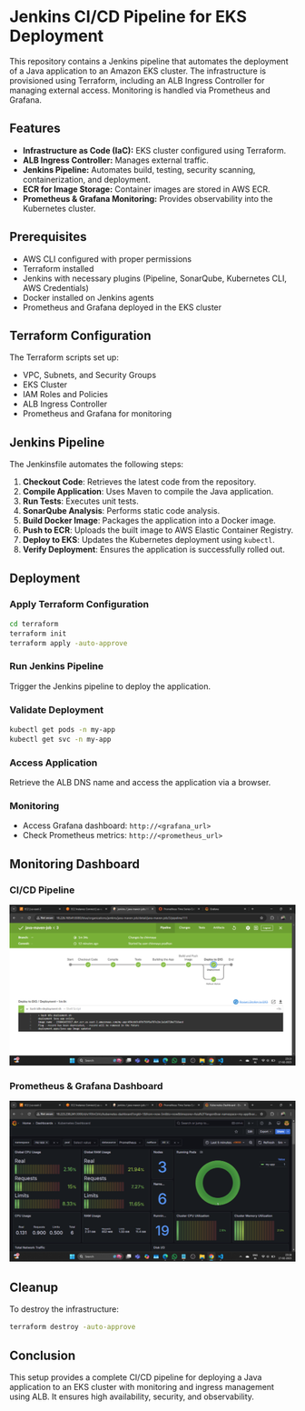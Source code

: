 # Jenkins CI/CD Pipeline for EKS Deployment

This repository contains a Jenkins pipeline that automates the deployment of a Java application to an Amazon EKS cluster. The infrastructure is provisioned using Terraform, including an ALB Ingress Controller for managing external access. Monitoring is handled via Prometheus and Grafana.

## Features
- **Infrastructure as Code (IaC):** EKS cluster configured using Terraform.
- **ALB Ingress Controller:** Manages external traffic.
- **Jenkins Pipeline:** Automates build, testing, security scanning, containerization, and deployment.
- **ECR for Image Storage:** Container images are stored in AWS ECR.
- **Prometheus & Grafana Monitoring:** Provides observability into the Kubernetes cluster.

## Prerequisites
- AWS CLI configured with proper permissions
- Terraform installed
- Jenkins with necessary plugins (Pipeline, SonarQube, Kubernetes CLI, AWS Credentials)
- Docker installed on Jenkins agents
- Prometheus and Grafana deployed in the EKS cluster

## Terraform Configuration
The Terraform scripts set up:
- VPC, Subnets, and Security Groups
- EKS Cluster
- IAM Roles and Policies
- ALB Ingress Controller
- Prometheus and Grafana for monitoring

## Jenkins Pipeline
The Jenkinsfile automates the following steps:
1. **Checkout Code**: Retrieves the latest code from the repository.
2. **Compile Application**: Uses Maven to compile the Java application.
3. **Run Tests**: Executes unit tests.
4. **SonarQube Analysis**: Performs static code analysis.
5. **Build Docker Image**: Packages the application into a Docker image.
6. **Push to ECR**: Uploads the built image to AWS Elastic Container Registry.
7. **Deploy to EKS**: Updates the Kubernetes deployment using `kubectl`.
8. **Verify Deployment**: Ensures the application is successfully rolled out.

## Deployment
### Apply Terraform Configuration
```sh
cd terraform
terraform init
terraform apply -auto-approve
```

### Run Jenkins Pipeline
Trigger the Jenkins pipeline to deploy the application.

### Validate Deployment
```sh
kubectl get pods -n my-app
kubectl get svc -n my-app
```

### Access Application
Retrieve the ALB DNS name and access the application via a browser.

### Monitoring
- Access Grafana dashboard: `http://<grafana_url>`
- Check Prometheus metrics: `http://<prometheus_url>`

## Monitoring Dashboard

### CI/CD Pipeline
![CI/CD Pipelien](images/cicd.png)

### Prometheus & Grafana Dashboard
![Grafana Dashboard](images/prometheus-grafana-dashboard.png)

## Cleanup
To destroy the infrastructure:
```sh
terraform destroy -auto-approve
```

## Conclusion
This setup provides a complete CI/CD pipeline for deploying a Java application to an EKS cluster with monitoring and ingress management using ALB. It ensures high availability, security, and observability.
